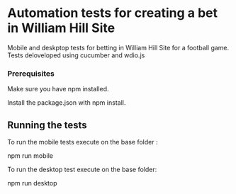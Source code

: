 # Automation tests for creating a bet in William Hill Site

Mobile and deskptop tests for betting in William Hill Site for a football game. Tests deloveloped using cucumber and wdio.js

### Prerequisites

Make sure you have npm installed.

Install the package.json with npm install.


## Running the tests

To run the mobile tests execute on the base folder :

npm run mobile

To run the desktop test execute on the base folder:

npm run desktop


